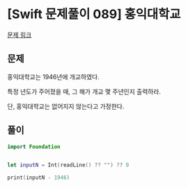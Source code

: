 # [Swift 문제풀이 089] 홍익대학교

[문제 링크](https://www.acmicpc.net/problem/16394)

## 문제

홍익대학교는 1946년에 개교하였다.

특정 년도가 주어졌을 때, 그 해가 개교 몇 주년인지 출력하라.

단, 홍익대학교는 없어지지 않는다고 가정한다.

## 풀이

```swift
import Foundation


let inputN = Int(readLine() ?? "") ?? 0

print(inputN - 1946)
```

